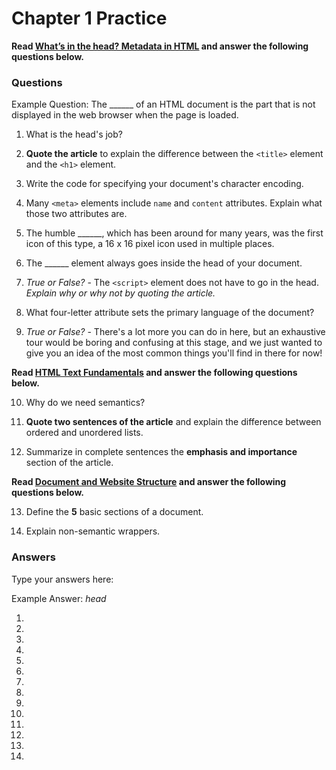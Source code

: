 # Chapter 1 Practice

**Read [What’s in the head? Metadata in HTML](https://developer.mozilla.org/en-US/docs/Learn/HTML/Introduction_to_HTML/The_head_metadata_in_HTML) and answer the following questions below.**

### Questions

Example Question: The ______ of an HTML document is the part that is not displayed in the web browser when the page is loaded. 

1. What is the head's job?

2. **Quote the article** to explain the difference between the `<title>` element and the `<h1>` element. 

3. Write the code for specifying your document's character encoding.

4. Many `<meta>` elements include `name` and `content` attributes. Explain what those two attributes are.

5. The humble ______, which has been around for many years, was the first icon of this type, a 16 x 16 pixel icon used in multiple places.

6. The ______ element always goes inside the head of your document.

7. *True or False?* - The `<script>` element does not have to go in the head. *Explain why or why not by quoting the article.*

8. What four-letter attribute sets the primary language of the document?

9. *True or False?* - There's a lot more you can do in here, but an exhaustive tour would be boring and confusing at this stage, and we just wanted to give you an idea of the most common things you'll find in there for now!

**Read [HTML Text Fundamentals](https://developer.mozilla.org/en-US/docs/Learn/HTML/Introduction_to_HTML/HTML_text_fundamentals) and answer the following questions below.**

10. Why do we need semantics?

11. **Quote two sentences of the article** and explain the difference between ordered and unordered lists.

12. Summarize in complete sentences the **emphasis and importance** section of the article.

**Read [Document and Website Structure](https://developer.mozilla.org/en-US/docs/Learn/HTML/Introduction_to_HTML/Document_and_website_structure) and answer the following questions below.**

13. Define the **5** basic sections of a document.

14. Explain non-semantic wrappers.

### Answers
Type your answers here:

Example Answer: *head*

1. 

2. 

3. 

4. 

5. 

6. 

7. 

8. 

9. 

10. 

11. 

12. 

13. 

14. 
